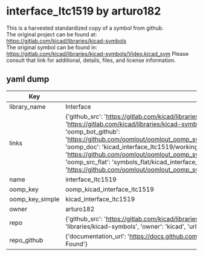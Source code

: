 # interface_ltc1519 by arturo182  
This is a harvested standardized copy of a symbol from github.  
The original project can be found at:  
https://gitlab.com/kicad/libraries/kicad-symbols  
The original symbol can be found in:
https://gitlab.com/kicad/libraries/kicad-symbols/Video.kicad_sym
Please consult that link for additional, details, files, and license information.  
## yaml dump  
| Key | Value |  
| --- | --- |  
| library_name | Interface |  
| links | {'github_src': 'https://gitlab.com/kicad/libraries/kicad-symbols/Video.kicad_sym', 'github_src_repo': 'https://gitlab.com/kicad/libraries/kicad-symbols', 'oomp_bot': 'kicad_interface_ltc1519/working', 'oomp_bot_github': 'https://github.com/oomlout/oomlout_oomp_symbol_bot/tree/main/kicad_interface_ltc1519/working', 'oomp_doc': 'kicad_interface_ltc1519/working', 'oomp_doc_github': 'https://github.com/oomlout/oomlout_oomp_symbol_doc/tree/main/kicad_interface_ltc1519/working', 'oomp_src_flat': 'symbols_flat/kicad_interface_ltc1519/working', 'oomp_src_flat_github': 'https://github.com/oomlout/oomlout_oomp_symbol_src/tree/main/kicad_interface_ltc1519/working'} |  
| name | interface_ltc1519 |  
| oomp_key | oomp_kicad_interface_ltc1519 |  
| oomp_key_simple | kicad_interface_ltc1519 |  
| owner | arturo182 |  
| repo | {'github_src': 'https://gitlab.com/kicad/libraries/kicad-symbols/Video.kicad_sym', 'name': 'libraries/kicad-symbols', 'owner': 'kicad', 'url': 'https://gitlab.com/kicad/libraries/kicad-symbols'} |  
| repo_github | {'documentation_url': 'https://docs.github.com/rest/repos/repos#get-a-repository', 'message': 'Not Found'} |  

